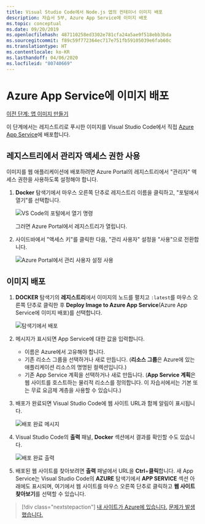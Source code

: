 ```yaml
---
title: Visual Studio Code에서 Node.js 앱의 컨테이너 이미지 배포
description: 자습서 5부, Azure App Service에 이미지 배포
ms.topic: conceptual
ms.date: 09/20/2019
ms.openlocfilehash: 487110258ed3302e781cfa24a5ae9f518ebb3bda
ms.sourcegitcommit: f89c59f772364ec717e751fb59105039e6fab60c
ms.translationtype: HT
ms.contentlocale: ko-KR
ms.lasthandoff: 04/06/2020
ms.locfileid: "80740669"
---
```

# <a name="deploy-the-image-to-azure-app-service"></a>Azure App Service에 이미지 배포

[이전 단계: 앱 이미지 만들기](tutorial-vscode-docker-node-04.md)

이 단계에서는 레지스트리로 푸시한 이미지를 Visual Studio Code에서 직접 [Azure App Service](https://azure.microsoft.com/services/app-service/)에 배포합니다.

## <a name="enable-admin-access-on-the-registry"></a>레지스트리에서 관리자 액세스 권한 사용

이미지를 웹 애플리케이션에 배포하려면 Azure Portal의 레지스트리에서 "관리자" 액세스 권한을 사용하도록 설정해야 합니다.

1. **Docker** 탐색기에서 마우스 오른쪽 단추로 레지스트리 이름을 클릭하고, "포털에서 열기"를 선택합니다. 

    ![VS Code의 포털에서 열기 명령](media/deploy-containers/open-in-portal.png)

    그러면 Azure Portal에서 레지스트리가 열립니다.

1. 사이드바에서 "액세스 키"를 클릭한 다음, "관리 사용자" 설정을 "사용"으로 전환합니다.  
    
    ![Azure Portal에서 관리 사용자 설정 사용](media/deploy-containers/access-keys.png)

## <a name="deploy-image"></a>이미지 배포

1. **DOCKER** 탐색기의 **레지스트리**에서 이미지의 노드를 펼치고 `:latest`를 마우스 오른쪽 단추로 클릭한 후 **Deploy Image to Azure App Service**(Azure App Service에 이미지 배포)를 선택합니다.

    ![탐색기에서 배포](media/deploy-containers/deploy-image-command.png)

1. 메시지가 표시되면 App Service에 대한 값을 입력합니다.

    - 이름은 Azure에서 고유해야 합니다.
    - 기존 리소스 그룹을 선택하거나 새로 만듭니다. (**리소스 그룹**은 Azure에 있는 애플리케이션 리소스의 명명된 컬렉션입니다.)
    - 기존 App Service 계획을 선택하거나 새로 만듭니다. (**App Service 계획**은 웹 사이트를 호스트하는 물리적 리소스를 정의합니다. 이 자습서에서는 기본 또는 무료 요금제 계층을 사용할 수 있습니다.)

1. 배포가 완료되면 Visual Studio Code에 웹 사이트 URL과 함께 알림이 표시됩니다.

    ![배포 완료 메시지](media/deploy-containers/deploy-successful.png)

1. Visual Studio Code의 **출력** 패널, **Docker** 섹션에서 결과를 확인할 수도 있습니다.

    ![배포 완료 출력](media/deploy-containers/deploy-output.png)

1. 배포된 웹 사이트를 찾아보려면 **출력** 패널에서 URL을 **Ctrl**+**클릭**합니다. 새 App Service는 Visual Studio Code의 **AZURE** 탐색기에서 **APP SERVICE** 섹션 아래에도 표시되며, 여기에서 웹 사이트를 마우스 오른쪽 단추로 클릭하고 **웹 사이트 찾아보기**를 선택할 수 있습니다.

> [!div class="nextstepaction"]
> [내 사이트가 Azure에 있습니다.](tutorial-vscode-docker-node-06.md) [문제가 발생했습니다.](https://www.research.net/r/PWZWZ52?tutorial=docker-extension&step=deploy-app)
